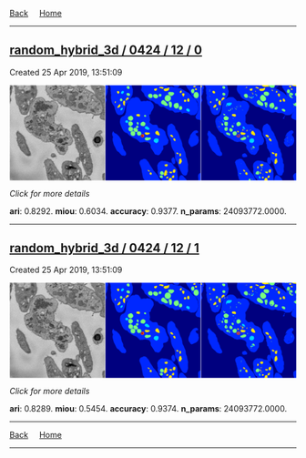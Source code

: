 
[Back](..)&nbsp;&nbsp;&nbsp;&nbsp;&nbsp;[Home](https://leapmanlab.github.io/snapshots)

---

<div class="summary"><a href="0"><h2>random_hybrid_3d / 0424 / 12 / 0</h2></a><p>Created 25 Apr 2019, 13:51:09
</p><a href="0"><img src="0/media/summary.png" align="center"></a><p>
<i>Click for more details</i>
</p></div>

**ari**: 0.8292. **miou**: 0.6034. **accuracy**: 0.9377. **n_params**: 24093772.0000. 

---

<div class="summary"><a href="1"><h2>random_hybrid_3d / 0424 / 12 / 1</h2></a><p>Created 25 Apr 2019, 13:51:09
</p><a href="1"><img src="1/media/summary.png" align="center"></a><p>
<i>Click for more details</i>
</p></div>

**ari**: 0.8289. **miou**: 0.5454. **accuracy**: 0.9374. **n_params**: 24093772.0000. 

---

[Back](..)&nbsp;&nbsp;&nbsp;&nbsp;&nbsp;[Home](https://leapmanlab.github.io/snapshots)

---